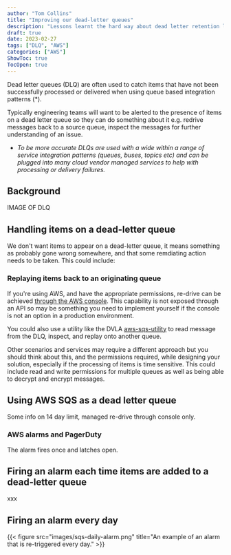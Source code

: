 ```yaml
---
author: "Tom Collins"
title: "Improving our dead-letter queues"
description: "Lessons learnt the hard way about dead letter retention limits and alarm configuration."
draft: true
date: 2023-02-27
tags: ["DLQ", "AWS"]
categories: ["AWS"]
ShowToc: true
TocOpen: true
---
```


Dead letter queues (DLQ) are often used to catch items that have not been successfully processed or delivered when using queue based integration patterns (\*).

Typically engineering teams will want to be alerted to the presence of items on a dead letter queue so they can do something about it e.g. redrive messages back to a source queue, inspect the messages for further understanding of an issue.

- _To be more accurate DLQs are used with a wide within a range of service integration patterns (queues, buses, topics etc) and can be plugged into many cloud vendor managed services to help with processing or delivery failures._

## Background

IMAGE OF DLQ

## Handling items on a dead-letter queue

We don't want items to appear on a dead-letter queue, it means something as probably gone wrong somewhere, and that some remdiating action needs to be taken. This could include:

### Replaying items back to an originating queue

If you're using AWS, and have the appropriate permissions, re-drive can be achieved [through the AWS console](https://docs.aws.amazon.com/AWSSimpleQueueService/latest/SQSDeveloperGuide/sqs-configure-dead-letter-queue-redrive.html). This capability is not exposed through an API so may be something you need to implement yourself if the console is not an option in a production environment.

You could also use a utility like the DVLA [aws-sqs-utility](https://github.com/dvla/aws-sqs-utility) to read message from the DLQ, inspect, and replay onto another queue.

Other scenarios and services may require a different approach but you should think about this, and the permissions required, while designing your solution, especially if the processing of items is time sensitive. This could include read and write permissions for multiple queues as well as being able to decrypt and encrypt messages.

## Using AWS SQS as a dead letter queue

Some info on 14 day limit, managed re-drive through console only.

### AWS alarms and PagerDuty

The alarm fires once and latches open.

## Firing an alarm each time items are added to a dead-letter queue

xxx

## Firing an alarm every day

{{< figure src="images/sqs-daily-alarm.png" title="An example of an alarm that is re-triggered every day." >}}
